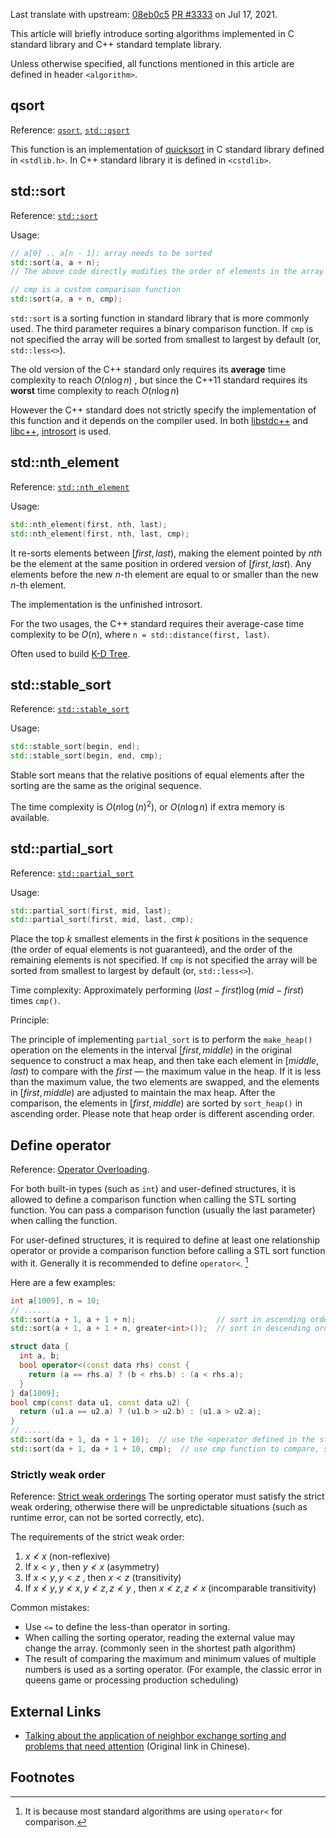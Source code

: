 Last translate with upstream: [08eb0c5](https://github.com/OI-wiki/OI-wiki/commit/08eb0c53b1ad55b518b0f5f7a569c25b8c1215b2#diff-ed2f54cb97b0d5f18a33ec3aee84971f1e4d175d752ba48b9960ad318991206b) [PR #3333](https://github.com/OI-wiki/OI-wiki/pull/3333) on Jul 17, 2021.

This article will briefly introduce sorting algorithms implemented in C standard library and C++ standard template library.

Unless otherwise specified, all functions mentioned in this article are defined in header `<algorithm>`.

## qsort

Reference: [`qsort`](https://en.cppreference.com/w/c/algorithm/qsort), [`std::qsort`](https://en.cppreference.com/w/cpp/algorithm/qsort)

This function is an implementation of [quicksort](./quick-sort.md) in C standard library defined in `<stdlib.h>`. In C++ standard library it is defined in `<cstdlib>`.

## std::sort

Reference: [`std::sort`](https://en.cppreference.com/w/cpp/algorithm/sort)

Usage:

```cpp
// a[0] .. a[n - 1]: array needs to be sorted
std::sort(a, a + n);
// The above code directly modifies the order of elements in the array so that it is now sorted in ascending order.

// cmp is a custom comparison function
std::sort(a, a + n, cmp);  
```

`std::sort` is a sorting function in standard library that is more commonly used. The third parameter requires a binary comparison function. If `cmp` is not specified the array will be sorted from smallest to largest by default (or, `std::less<>`). 

The old version of the C++ standard only requires its **average** time complexity to reach $O(n\log n)$ , but since the C++11 standard requires its **worst** time complexity to reach $O( n\log n)$ 

However the C++ standard does not strictly specify the implementation of this function and it depends on the compiler used. In both [libstdc++](https://github.com/mirrors/gcc/blob/master/libstdc++-v3/include/bits/stl_algo.h) and [libc++](http://llvm.org/svn/llvm-project/libcxx/trunk/include/algorithm), [introsort](https://en.wikipedia.org/wiki/Introsort) is used.

## std::nth_element

Reference: [`std::nth_element`](https://en.cppreference.com/w/cpp/algorithm/nth_element)

Usage:

```cpp
std::nth_element(first, nth, last);
std::nth_element(first, nth, last, cmp);
```

It re-sorts elements between $[first, last)$, making the element pointed by $nth$ be the element at the same position in ordered version of $[first, last)$. Any elements before the new $n$-th element are equal to or smaller than the new $n$-th element.

The implementation is the unfinished introsort.

For the two usages, the C++ standard requires their average-case time complexity to be $O(n)$, where `n = std::distance(first, last)`.

Often used to build [K-D Tree](https://en.wikipedia.org/wiki/K-d_tree).

## std::stable_sort

Reference: [`std::stable_sort`](https://en.cppreference.com/w/cpp/algorithm/stable_sort)

Usage:

```cpp
std::stable_sort(begin, end);
std::stable_sort(begin, end, cmp);
```

Stable sort means that the relative positions of equal elements after the sorting are the same as the original sequence.

The time complexity is $O(n\log (n)^2)$, or $O(n\log n)$ if extra memory is available.

## std::partial_sort

Reference: [`std::partial_sort`](https://en.cppreference.com/w/cpp/algorithm/partial_sort)

Usage:

```cpp
std::partial_sort(first, mid, last);
std::partial_sort(first, mid, last, cmp);
```

Place the top $k$ smallest elements in the first $k$ positions in the sequence (the order of equal elements is not guaranteed), and the order of the remaining elements is not specified. If `cmp` is not specified the array will be sorted from smallest to largest by default (or, `std::less<>`). 

Time complexity: Approximately performing $(last-first)\log(mid-first)$ times `cmp()`.

Principle:

The principle of implementing `partial_sort` is to perform the `make_heap()` operation on the elements in the interval $[first, middle)$ in the original sequence to construct a max heap, and then take each element in $[middle, last)$ to compare with the $first$ — the maximum value in the heap. If it is less than the maximum value, the two elements are swapped, and the elements in $[first, middle)$ are adjusted to maintain the max heap. After the comparison, the elements in $[first, middle)$ are sorted by `sort_heap()` in ascending order. Please note that heap order is different ascending order.

## Define operator

Reference: [Operator Overloading](https://en.cppreference.com/w/cpp/language/operators).

For both built-in types (such as `int`) and user-defined structures, it is allowed to define a comparison function when calling the STL sorting function. You can pass a comparison function (usually the last parameter) when calling the function.

For user-defined structures, it is required to define at least one relationship operator or provide a comparison function before calling a STL sort function with it. Generally it is recommended to define `operator<`. [^note1]

Here are a few examples:

```cpp
int a[1009], n = 10;
// ......
std::sort(a + 1, a + 1 + n);                  // sort in ascending order
std::sort(a + 1, a + 1 + n, greater<int>());  // sort in descending order
```

```cpp
struct data {
  int a, b;
  bool operator<(const data rhs) const {
    return (a == rhs.a) ? (b < rhs.b) : (a < rhs.a);
  }
} da[1009];
bool cmp(const data u1, const data u2) {
  return (u1.a == u2.a) ? (u1.b > u2.b) : (u1.a > u2.a);
}
// ......
std::sort(da + 1, da + 1 + 10);  // use the <operator defined in the structure to sort in ascending order
std::sort(da + 1, da + 1 + 10, cmp);  // use cmp function to compare, sort in descending order
```

### Strictly weak order

Reference: [Strict weak orderings](https://en.wikipedia.org/wiki/Weak_ordering#Strict_weak_orderings)
The sorting operator must satisfy the strict weak ordering, otherwise there will be unpredictable situations (such as runtime error, can not be sorted correctly, etc).

The requirements of the strict weak order:

1. $x \not< x$ (non-reflexive)
2. If $x < y$ , then $y \not< x$ (asymmetry)
3. If $x < y, y < z$ , then $x < z$ (transitivity)
4. If $x \not< y, y \not< x, y \not< z, z \not< y$ , then $x \not< z, z \not< x$ (incomparable transitivity)

Common mistakes:

- Use `<=` to define the less-than operator in sorting.
- When calling the sorting operator, reading the external value may change the array. (commonly seen in the shortest path algorithm)
- The result of comparing the maximum and minimum values of multiple numbers is used as a sorting operator. (For example, the classic error in queens game or processing production scheduling)

## External Links

- [Talking about the application of neighbor exchange sorting and problems that need attention](https://ouuan.github.io/浅谈邻项交换排序的应用以及需要注意的问题/) (Original link in Chinese).

## Footnotes

[^note1]: It is because most standard algorithms are using `operator<` for comparison.
